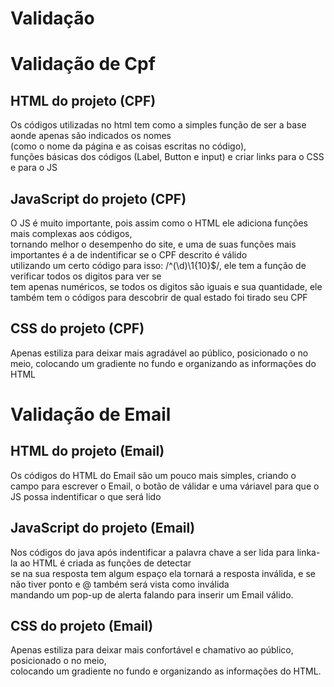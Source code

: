 # Validação

# Validação de Cpf

## HTML do projeto (CPF)
Os códigos utilizadas no html tem como a simples função de ser a base aonde apenas são indicados os nomes<br>
(como o nome da página e as coisas escritas no código),<br>
 funções básicas dos códigos (Label, Button e input) e criar links para o CSS e para o JS<br>


## JavaScript do projeto (CPF)
O JS é muito importante, pois assim como o HTML ele adiciona funções mais complexas aos códigos,<br>
 tornando melhor o desempenho do site, e uma de suas funções mais importantes é a de indentificar se o CPF descrito é válido<br>
 utilizando um certo código para isso: /^(\d)\1{10}$/, ele tem a função de verificar todos os digitos para ver se<br>
 tem apenas numéricos, se todos os digitos são iguais e sua quantidade, ele também tem o códigos para descobrir de qual estado foi tirado seu CPF

## CSS do projeto (CPF)
Apenas estiliza para deixar mais agradável ao público, posicionado o no meio, colocando um gradiente no fundo e organizando as informações do HTML
 
 # Validação de Email

 ## HTML do projeto (Email)
 Os códigos do HTML do Email são um pouco mais simples, criando o campo para escrever o Email, o botão de válidar e uma váriavel para que o JS possa indentificar o que será lido

 ## JavaScript do projeto (Email)
 Nos códigos do java após indentificar a palavra chave a ser lida para linka-la ao HTML é criada as funções de detectar<br>
 se na sua resposta tem algum espaço ela tornará a resposta inválida, e se não tiver ponto e @ também será vista como inválida<br>
 mandando um pop-up de alerta falando para inserir um Email válido.

## CSS do projeto (Email)
 Apenas estiliza para deixar mais confortável e chamativo ao público, posicionado o no meio,<br>
colocando um gradiente no fundo e organizando as informações do HTML.
 